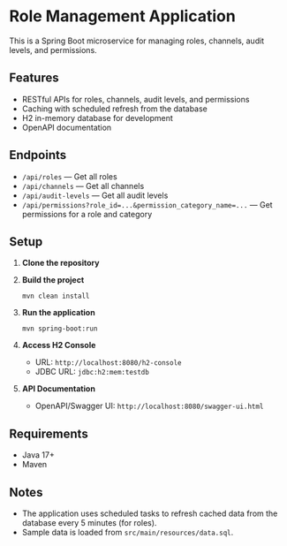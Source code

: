 # Role Management Application

This is a Spring Boot microservice for managing roles, channels, audit levels, and permissions.

## Features
- RESTful APIs for roles, channels, audit levels, and permissions
- Caching with scheduled refresh from the database
- H2 in-memory database for development
- OpenAPI documentation

## Endpoints
- `/api/roles` — Get all roles
- `/api/channels` — Get all channels
- `/api/audit-levels` — Get all audit levels
- `/api/permissions?role_id=...&permission_category_name=...` — Get permissions for a role and category

## Setup
1. **Clone the repository**
2. **Build the project**
   ```
   mvn clean install
   ```
3. **Run the application**
   ```
   mvn spring-boot:run
   ```
4. **Access H2 Console**
   - URL: `http://localhost:8080/h2-console`
   - JDBC URL: `jdbc:h2:mem:testdb`

5. **API Documentation**
   - OpenAPI/Swagger UI: `http://localhost:8080/swagger-ui.html`

## Requirements
- Java 17+
- Maven

## Notes
- The application uses scheduled tasks to refresh cached data from the database every 5 minutes (for roles).
- Sample data is loaded from `src/main/resources/data.sql`. 